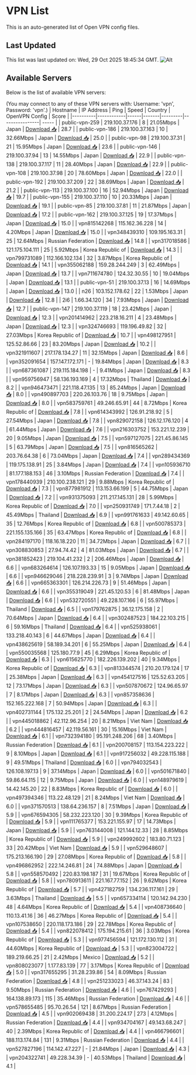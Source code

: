 # VPN List

This is an auto-generated list of Open VPN config files.

## Last Updated

This list was last updated on: Wed, 29 Oct 2025 18:45:34 GMT.
![Alt](https://repobeats.axiom.co/api/embed/186b98318ef1479477931607c1ad7d823f12451f.svg "Repobeats analytics image")

## Available Servers

Below is the list of available VPN servers:

(You may connect to any of these VPN servers with: Username: 'vpn', Password: 'vpn'.)
| Hostname | IP Address | Ping | Speed | Country | OpenVPN Config | Score |
|----------|------------|------|-------|---------|----------------| ----- |
| public-vpn-259 | 219.100.37.176 | 8 | 21.05Mbps | Japan | [Download 📥](./configs/server_0_JP.ovpn) | 28.7 |
| public-vpn-186 | 219.100.37.163 | 10 | 32.66Mbps | Japan | [Download 📥](./configs/server_1_JP.ovpn) | 25.0 |
| public-vpn-98 | 219.100.37.31 | 21 | 15.95Mbps | Japan | [Download 📥](./configs/server_2_JP.ovpn) | 23.6 |
| public-vpn-146 | 219.100.37.94 | 13 | 14.55Mbps | Japan | [Download 📥](./configs/server_3_JP.ovpn) | 22.9 |
| public-vpn-138 | 219.100.37.117 | 11 | 28.40Mbps | Japan | [Download 📥](./configs/server_4_JP.ovpn) | 22.9 |
| public-vpn-108 | 219.100.37.98 | 20 | 78.60Mbps | Japan | [Download 📥](./configs/server_5_JP.ovpn) | 22.0 |
| public-vpn-192 | 219.100.37.209 | 22 | 38.69Mbps | Japan | [Download 📥](./configs/server_6_JP.ovpn) | 21.2 |
| public-vpn-113 | 219.100.37.100 | 16 | 52.94Mbps | Japan | [Download 📥](./configs/server_7_JP.ovpn) | 19.7 |
| public-vpn-155 | 219.100.37.110 | 10 | 20.33Mbps | Japan | [Download 📥](./configs/server_8_JP.ovpn) | 19.1 |
| public-vpn-85 | 219.100.37.81 | 11 | 21.87Mbps | Japan | [Download 📥](./configs/server_9_JP.ovpn) | 17.2 |
| public-vpn-162 | 219.100.37.125 | 19 | 17.37Mbps | Japan | [Download 📥](./configs/server_10_JP.ovpn) | 15.0 |
| vpn815142268 | 115.162.36.228 | 14 | 4.20Mbps | Japan | [Download 📥](./configs/server_11_JP.ovpn) | 15.0 |
| vpn348439310 | 109.195.163.31 | 25 | 12.64Mbps | Russian Federation | [Download 📥](./configs/server_12_RU.ovpn) | 14.8 |
| vpn317018586 | 121.175.104.111 | 25 | 5.92Mbps | Korea Republic of | [Download 📥](./configs/server_13_KR.ovpn) | 14.3 |
| vpn799731089 | 112.166.102.134 | 32 | 3.87Mbps | Korea Republic of | [Download 📥](./configs/server_14_KR.ovpn) | 14.1 |
| vpn355062188 | 159.28.244.249 | 3 | 62.49Mbps | Japan | [Download 📥](./configs/server_15_JP.ovpn) | 13.7 |
| vpn711674780 | 124.32.30.55 | 10 | 19.04Mbps | Japan | [Download 📥](./configs/server_16_JP.ovpn) | 13.1 |
| public-vpn-51 | 219.100.37.13 | 16 | 14.69Mbps | Japan | [Download 📥](./configs/server_17_JP.ovpn) | 13.0 |
| n26 | 103.152.178.62 | 22 | 1.53Mbps | Japan | [Download 📥](./configs/server_18_JP.ovpn) | 12.8 |
| 2i6 | 1.66.34.120 | 34 | 7.93Mbps | Japan | [Download 📥](./configs/server_19_JP.ovpn) | 12.7 |
| public-vpn-147 | 219.100.37.119 | 18 | 23.42Mbps | Japan | [Download 📥](./configs/server_20_JP.ovpn) | 12.3 |
| vpn201414962 | 223.218.16.211 | 4 | 23.48Mbps | Japan | [Download 📥](./configs/server_21_JP.ovpn) | 12.3 |
| vpn324746693 | 119.196.49.82 | 32 | 27.03Mbps | Korea Republic of | [Download 📥](./configs/server_22_KR.ovpn) | 10.7 |
| vpn498127951 | 125.52.86.66 | 23 | 83.20Mbps | Japan | [Download 📥](./configs/server_23_JP.ovpn) | 10.2 |
| vpn321911607 | 217.178.134.27 | 11 | 32.15Mbps | Japan | [Download 📥](./configs/server_24_JP.ovpn) | 8.6 |
| vpn352091654 | 157.147.172.171 | - | 19.84Mbps | Japan | [Download 📥](./configs/server_25_JP.ovpn) | 8.3 |
| vpn687361087 | 219.115.184.198 | - | 9.41Mbps | Japan | [Download 📥](./configs/server_26_JP.ovpn) | 8.3 |
| vpn959756947 | 58.136.193.169 | 4 | 17.32Mbps | Thailand | [Download 📥](./configs/server_27_TH.ovpn) | 8.2 |
| vpn946473471 | 221.118.47.135 | 13 | 85.24Mbps | Japan | [Download 📥](./configs/server_28_JP.ovpn) | 8.0 |
| vpn490897703 | 220.26.103.76 | 18 | 9.75Mbps | Japan | [Download 📥](./configs/server_29_JP.ovpn) | 8.0 |
| vpn583759761 | 49.246.65.91 | 44 | 8.72Mbps | Korea Republic of | [Download 📥](./configs/server_30_KR.ovpn) | 7.8 |
| vpn614343992 | 126.91.218.92 | 5 | 27.54Mbps | Japan | [Download 📥](./configs/server_31_JP.ovpn) | 7.8 |
| vpn829072158 | 126.12.176.120 | 4 | 61.44Mbps | Japan | [Download 📥](./configs/server_32_JP.ovpn) | 7.6 |
| vpn216303752 | 153.221.12.239 | 20 | 9.05Mbps | Japan | [Download 📥](./configs/server_33_JP.ovpn) | 7.5 |
| vpn597127075 | 221.45.86.145 | 5 | 63.79Mbps | Japan | [Download 📥](./configs/server_34_JP.ovpn) | 7.5 |
| vpn816565262 | 203.76.64.38 | 6 | 73.04Mbps | Japan | [Download 📥](./configs/server_35_JP.ovpn) | 7.4 |
| vpn289434369 | 119.175.138.91 | 25 | 3.84Mbps | Japan | [Download 📥](./configs/server_36_JP.ovpn) | 7.4 |
| vpn105936710 | 81.177.188.153 | 46 | 3.10Mbps | Russian Federation | [Download 📥](./configs/server_37_RU.ovpn) | 7.4 |
| vpn178440939 | 210.100.238.121 | 29 | 9.88Mbps | Korea Republic of | [Download 📥](./configs/server_38_KR.ovpn) | 7.3 |
| vpn877981912 | 113.153.66.199 | 5 | 44.75Mbps | Japan | [Download 📥](./configs/server_39_JP.ovpn) | 7.2 |
| vpn931375093 | 211.217.145.131 | 28 | 5.99Mbps | Korea Republic of | [Download 📥](./configs/server_40_KR.ovpn) | 7.0 |
| vpn250931749 | 171.7.44.18 | 2 | 45.49Mbps | Thailand | [Download 📥](./configs/server_41_TH.ovpn) | 6.9 |
| vpn991761633 | 49.142.60.65 | 35 | 12.76Mbps | Korea Republic of | [Download 📥](./configs/server_42_KR.ovpn) | 6.8 |
| vpn500785373 | 221.155.135.166 | 35 | 63.47Mbps | Korea Republic of | [Download 📥](./configs/server_43_KR.ovpn) | 6.8 |
| vpn284197170 | 118.16.18.220 | 11 | 34.72Mbps | Japan | [Download 📥](./configs/server_44_JP.ovpn) | 6.7 |
| vpn308830853 | 27.94.74.42 | 4 | 81.03Mbps | Japan | [Download 📥](./configs/server_45_JP.ovpn) | 6.7 |
| vpn381852423 | 219.104.41.232 | 2 | 206.46Mbps | Japan | [Download 📥](./configs/server_46_JP.ovpn) | 6.6 |
| vpn683264614 | 126.107.193.33 | 15 | 9.05Mbps | Japan | [Download 📥](./configs/server_47_JP.ovpn) | 6.6 |
| vpn946629046 | 218.228.239.91 | 3 | 9.74Mbps | Japan | [Download 📥](./configs/server_48_JP.ovpn) | 6.6 |
| vpn665363301 | 126.214.226.73 | 9 | 51.46Mbps | Japan | [Download 📥](./configs/server_49_JP.ovpn) | 6.6 |
| vpn355319049 | 221.45.120.53 | 6 | 81.48Mbps | Japan | [Download 📥](./configs/server_50_JP.ovpn) | 6.6 |
| vpn532720551 | 49.228.107.166 | 6 | 55.97Mbps | Thailand | [Download 📥](./configs/server_51_TH.ovpn) | 6.5 |
| vpn179762875 | 36.12.175.158 | 2 | 70.64Mbps | Japan | [Download 📥](./configs/server_52_JP.ovpn) | 6.4 |
| vpn302487523 | 184.22.103.215 | 6 | 59.16Mbps | Thailand | [Download 📥](./configs/server_53_TH.ovpn) | 6.4 |
| vpn525938061 | 133.218.40.143 | 6 | 44.67Mbps | Japan | [Download 📥](./configs/server_54_JP.ovpn) | 6.4 |
| vpn438625619 | 58.189.34.201 | 6 | 55.25Mbps | Japan | [Download 📥](./configs/server_55_JP.ovpn) | 6.4 |
| vpn550035568 | 125.180.77.9 | 45 | 6.29Mbps | Korea Republic of | [Download 📥](./configs/server_56_KR.ovpn) | 6.3 |
| vpn615625770 | 182.226.139.202 | 40 | 9.34Mbps | Korea Republic of | [Download 📥](./configs/server_57_KR.ovpn) | 6.3 |
| vpn813344574 | 210.20.179.124 | 17 | 25.38Mbps | Japan | [Download 📥](./configs/server_58_JP.ovpn) | 6.3 |
| vpn454127516 | 125.52.63.205 | 12 | 73.17Mbps | Japan | [Download 📥](./configs/server_59_JP.ovpn) | 6.3 |
| vpn507870672 | 124.96.65.97 | 7 | 8.17Mbps | Japan | [Download 📥](./configs/server_60_JP.ovpn) | 6.3 |
| vpn857358636 | 152.165.222.168 | 7 | 50.94Mbps | Japan | [Download 📥](./configs/server_61_JP.ovpn) | 6.3 |
| vpn402731144 | 175.132.25.201 | 2 | 24.54Mbps | Japan | [Download 📥](./configs/server_62_JP.ovpn) | 6.2 |
| vpn445018862 | 42.112.96.254 | 20 | 8.21Mbps | Viet Nam | [Download 📥](./configs/server_63_VN.ovpn) | 6.2 |
| vpn444816457 | 42.119.56.161 | 30 | 15.16Mbps | Viet Nam | [Download 📥](./configs/server_64_VN.ovpn) | 6.1 |
| vpn732394180 | 95.191.248.206 | 68 | 3.40Mbps | Russian Federation | [Download 📥](./configs/server_65_RU.ovpn) | 6.1 |
| vpn200708157 | 113.154.223.222 | 9 | 8.10Mbps | Japan | [Download 📥](./configs/server_66_JP.ovpn) | 6.1 |
| vpn917256032 | 49.228.115.188 | 9 | 49.51Mbps | Thailand | [Download 📥](./configs/server_67_TH.ovpn) | 6.0 |
| vpn794032543 | 126.108.197.13 | 9 | 37.14Mbps | Japan | [Download 📥](./configs/server_68_JP.ovpn) | 6.0 |
| vpn501671840 | 59.86.64.115 | 12 | 9.75Mbps | Japan | [Download 📥](./configs/server_69_JP.ovpn) | 6.0 |
| vpn148979619 | 14.42.145.20 | 22 | 8.83Mbps | Korea Republic of | [Download 📥](./configs/server_70_KR.ovpn) | 6.0 |
| vpn497394346 | 113.22.48.129 | 21 | 8.24Mbps | Viet Nam | [Download 📥](./configs/server_71_VN.ovpn) | 6.0 |
| vpn371570513 | 138.64.236.157 | 8 | 7.51Mbps | Japan | [Download 📥](./configs/server_72_JP.ovpn) | 5.9 |
| vpn676594305 | 58.232.223.120 | 30 | 9.39Mbps | Korea Republic of | [Download 📥](./configs/server_73_KR.ovpn) | 5.9 |
| vpn111765377 | 153.221.155.97 | 17 | 14.73Mbps | Japan | [Download 📥](./configs/server_74_JP.ovpn) | 5.9 |
| vpn763144008 | 121.144.12.33 | 28 | 8.85Mbps | Korea Republic of | [Download 📥](./configs/server_75_KR.ovpn) | 5.9 |
| vpn249992602 | 183.80.71.123 | 33 | 20.42Mbps | Viet Nam | [Download 📥](./configs/server_76_VN.ovpn) | 5.9 |
| vpn529648607 | 175.213.166.190 | 29 | 27.08Mbps | Korea Republic of | [Download 📥](./configs/server_77_KR.ovpn) | 5.8 |
| vpn496862952 | 222.14.246.81 | 24 | 74.88Mbps | Japan | [Download 📥](./configs/server_78_JP.ovpn) | 5.8 |
| vpn558570492 | 220.83.198.187 | 31 | 19.67Mbps | Korea Republic of | [Download 📥](./configs/server_79_KR.ovpn) | 5.8 |
| vpn780913611 | 221.167.77.152 | 26 | 9.62Mbps | Korea Republic of | [Download 📥](./configs/server_80_KR.ovpn) | 5.7 |
| vpn427182759 | 134.236.117.161 | 29 | 3.63Mbps | Thailand | [Download 📥](./configs/server_81_TH.ovpn) | 5.5 |
| vpn657334114 | 120.142.94.230 | 48 | 4.64Mbps | Korea Republic of | [Download 📥](./configs/server_82_KR.ovpn) | 5.4 |
| vpn408736640 | 110.13.41.16 | 36 | 46.27Mbps | Korea Republic of | [Download 📥](./configs/server_83_KR.ovpn) | 5.4 |
| vpn107538650 | 220.118.173.186 | 29 | 22.78Mbps | Korea Republic of | [Download 📥](./configs/server_84_KR.ovpn) | 5.4 |
| vpn822078412 | 175.194.215.61 | 36 | 3.03Mbps | Korea Republic of | [Download 📥](./configs/server_85_KR.ovpn) | 5.3 |
| vpn977456594 | 121.172.130.112 | 31 | 44.60Mbps | Korea Republic of | [Download 📥](./configs/server_86_KR.ovpn) | 5.3 |
| vpn823004722 | 189.219.66.25 | 21 | 2.42Mbps | Mexico | [Download 📥](./configs/server_87_MX.ovpn) | 5.2 |
| vpn808023077 | 1.177.83.139 | 77 | 3.17Mbps | Korea Republic of | [Download 📥](./configs/server_88_KR.ovpn) | 5.0 |
| vpn317655295 | 31.28.239.86 | 54 | 8.09Mbps | Russian Federation | [Download 📥](./configs/server_89_RU.ovpn) | 4.8 |
| vpn251233023 | 46.37.143.24 | 83 | 9.50Mbps | Russian Federation | [Download 📥](./configs/server_90_RU.ovpn) | 4.6 |
| vpn767429293 | 164.138.89.173 | 115 | 35.46Mbps | Russian Federation | [Download 📥](./configs/server_91_RU.ovpn) | 4.6 |
| vpn578655485 | 95.70.26.54 | 121 | 8.67Mbps | Russian Federation | [Download 📥](./configs/server_92_RU.ovpn) | 4.5 |
| vpn902069438 | 31.200.224.17 | 273 | 4.12Mbps | Russian Federation | [Download 📥](./configs/server_93_RU.ovpn) | 4.4 |
| vpn934704167 | 49.143.68.247 | 40 | 2.39Mbps | Korea Republic of | [Download 📥](./configs/server_94_KR.ovpn) | 4.4 |
| vpn466796601 | 188.113.174.84 | 131 | 9.31Mbps | Russian Federation | [Download 📥](./configs/server_95_RU.ovpn) | 4.4 |
| vpn527827196 | 114.142.47.227 | - | 21.84Mbps | Japan | [Download 📥](./configs/server_96_JP.ovpn) | 4.3 |
| vpn204322741 | 49.228.34.39 | - | 40.53Mbps | Thailand | [Download 📥](./configs/server_97_TH.ovpn) | 4.1 |
